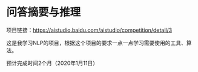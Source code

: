 # 问答摘要与推理

项目链接：<https://aistudio.baidu.com/aistudio/competition/detail/3>

这是我学习NLP的项目，根据这个项目的要求一点一点学习需要使用的工具、算法。

预计完成时间2个月（2020年1月11日）